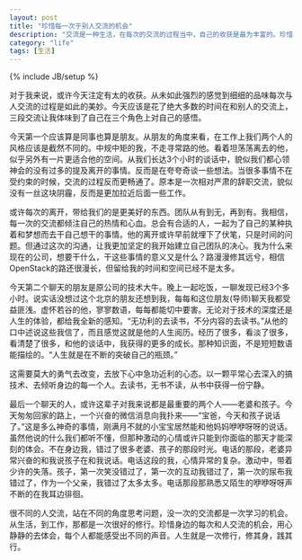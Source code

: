 ```yaml
---
layout: post
title: "珍惜每一次于别人交流的机会"
description: "交流是一种生活，在每次的交流的过程当中，自己的收获是最为丰富的。珍惜每次的交流。"
category: "life"
tags: [生活]
---
```

{% include JB/setup %}

对于我来说，或许今天注定有太的收获。从未如此强烈的感觉到细细的品味每次与人交流的过程是如此的美妙。今天应该是花了绝大多数的时间在和别人的交流上，三段交流让我体味到了自己在三个角色上对自己的感悟。

今天第一个应该算是同事也算是朋友。从朋友的角度来看，在工作上我们两个人的风格应该是截然不同的。中规中矩的我，不走寻常路的他。看着坦荡荡离去的他，似乎另外有一片更适合他的空间。从我们长达3个小时的谈话中，貌似我们都心领神会的没有过多的提及离开的事情。反而是在夸夸奇谈一些想法。当很多事情不在受约束的时候，交流的过程反而更畅通了。原本是一次相对严肃的辞职交流，貌似没有一丝这块阴霾，反而是更加拉近后面一些工作。

或许每次的离开，带给我们的是更美好的东西。团队从有到无，再到有。我相信，每一次的交流都倾注自己的热情和心血。总会有合适的人，一起为了自己的某种执着和梦想而去干自己想干的事情。他的离开或许早前就埋下了伏笔，只是时间的问题。但通过这次的沟通，让我更加坚定的我开始建立自己团队的决心。我为什么来现在的公司，想要干什么，干这些事情的意义又是什么？路漫漫修其远兮，相信OpenStack的路还很漫长，但留给我的时间和空间已经不是太多。

今天第二个聊天的朋友是原公司的技术大牛。晚上一起吃饭，一聊发现已经3个多小时。说实话没想过这个北京的朋友还想到我，每每和这位朋友(导师)聊天我都受益匪浅。虚怀若谷的他，寥寥数语，每每都能切中要害。无论对于技术的深度还是人生的体验，都给我全新的感知。“无功利的去读书，不分内容的去读书。”从他的口中述说这些我信了，而且感觉这就是他的人生阅历。经历了很多，看淡了很多，看清楚了很多，和他的谈话中，我获得的更多的成长。那种知识面，不是短短数语能描绘的。“人生就是在不断的突破自己的瓶颈。”

这需要莫大的勇气去改变，去放下心中急功近利的心态。以一颗平常心去深入的搞技术、去倾听身边的每一个人。去读书，无书不读，从书中获得一份宁静。

最后一个聊天的人，或许这辈子对我来说都是最重要的两个人——老婆和孩子。今天匆匆回家的路上，一个兴奋的微信消息向我扑来——“宝爸，今天和孩子说话了。”这是多么神奇的事情，刚满月不就的小宝宝居然能和他妈妈咿咿呀呀的说话。虽然他说的什么我们都听不懂，但那种激动的心情或许只能到你面临的那天才能深刻的体会。不在身边我，错过了很多老婆、孩子的那段时光。电话的那段，老婆异常兴奋的和我说孩子在和我说话。电话这段的我，心情异常的复杂。激动中，带着少许的失落。孩子，第一次笑没错过了，第一次的互动我错过了，第一次的尿布我错过了，作为一个父亲，我错过了太多太多。电话那段那熟悉又陌生的咿咿呀呀声不断的在我耳边徘徊。

很不同的人交流，站在不同的角度思考问题，没一次的交流都是一次学习的机会。从生活，到工作，那都是一次很好的修行。珍惜身边的每次和人交流的机会，用心静静的去体会，每个人都能感受出不同的声音。人生就是一次修行，修其身，践其行。